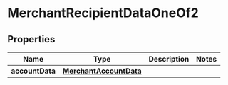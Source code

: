 

# MerchantRecipientDataOneOf2


## Properties

| Name | Type | Description | Notes |
|------------ | ------------- | ------------- | -------------|
|**accountData** | [**MerchantAccountData**](MerchantAccountData.md) |  |  |



